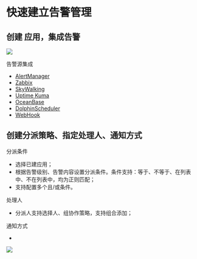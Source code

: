 # 快速建立告警管理

<font style="color:rgb(38, 38, 38);"></font>

## <font style="color:rgba(0, 0, 0, 0.87);">创建 应用，集成告警</font>
![](https://cdn.nlark.com/yuque/0/2024/png/42381434/1724400153356-e73f8faf-52bc-45ed-ac17-bb478f068db5.png)

<font style="color:rgb(38, 38, 38);">告警源集成</font>

+ [AlertManager](/docs/guide/aiOps/alarmUsageManual/alertIntegration/Alertmanager.html)
+ [Zabbix](/docs/guide/aiOps/alarmUsageManual/alertIntegration/Zabbix.html)
+ [SkyWalking](/docs/guide/aiOps/alarmUsageManual/alertIntegration/SkyWalking.html)
+ [Uptime Kuma](/docs/guide/aiOps/alarmUsageManual/alertIntegration/Uptime%20Kuma.html)
+ [OceanBase](/docs/guide/aiOps/alarmUsageManual/alertIntegration/OceanBase.html)
+ [DolphinScheduler](/docs/guide/aiOps/alarmUsageManual/alertIntegration/DolphinScheduler.html)
+ [WebHook](/docs/guide/aiOps/alarmUsageManual/alertIntegration/WebHook.html)

## <font style="color:rgba(0, 0, 0, 0.87);">创建分派策略、指定处理人、通知方式</font>
分派条件

+ <font style="color:rgba(0, 0, 0, 0.87);">选择已建应用；</font>
+ <font style="color:rgba(0, 0, 0, 0.87);">根据告警级别、告警内容设置分派条件。条件支持：等于、不等于、在列表中、不在列表中，均为正则匹配；</font>
+ <font style="color:rgba(0, 0, 0, 0.87);">支持配置多个且/或条件。</font>

<font style="color:rgba(0, 0, 0, 0.87);">处理人</font>

+ <font style="color:rgba(0, 0, 0, 0.87);">分派人支持选择人、组协作策略，支持组合添加；</font>

<font style="color:rgba(0, 0, 0, 0.87);">通知方式</font>

+ <font style="color:rgba(0, 0, 0, 0.87);"></font>

![](https://cdn.nlark.com/yuque/0/2024/png/42381434/1724400038080-0e58f2e0-7667-4daf-9d0c-d9c3dfc523f4.png)

<font style="color:rgb(38, 38, 38);"></font>

<font style="color:rgb(38, 38, 38);"></font>



